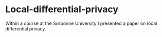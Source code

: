 # Local-differential-privacy
Within a course at the Sorbonne University I presented a paper on local differential privacy.

